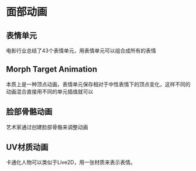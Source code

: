 # 面部动画

## 表情单元
电影行业总结了43个表情单元，用表情单元可以组合成所有的表情

## Morph Target Animation
本质上是一种顶点动画，表情单元保存相对于中性表情下的顶点变化，这样不同的动画混合直接用不同的单元插值就可以

## 脸部骨骼动画
艺术家通过创建脸部骨骼来调整动画

## UV材质动画
卡通化人物可以类似于Live2D，用一张材质来表示表情。

